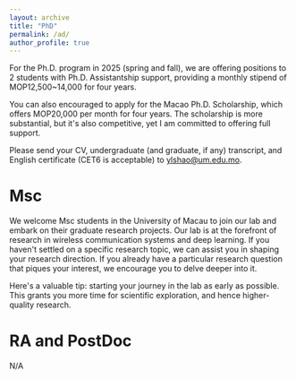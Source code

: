 ```yaml
---
layout: archive
title: "PhD"
permalink: /ad/
author_profile: true
---
```



For the Ph.D. program in 2025 (spring and fall), we are offering positions to 2 students with Ph.D. Assistantship support, providing a monthly stipend of MOP12,500~14,000 for four years. 

You can also encouraged to apply for the Macao Ph.D. Scholarship, which offers MOP20,000 per month for four years. The scholarship is more substantial, but it's also competitive, yet I am committed to offering full support.

Please send your CV, undergraduate (and graduate, if any) transcript, and English certificate (CET6 is acceptable) to ylshao@um.edu.mo.


Msc
========
We welcome Msc students in the University of Macau to join our lab and embark on their graduate research projects. Our lab is at the forefront of research in wireless communication systems and deep learning. If you haven't settled on a specific research topic, we can assist you in shaping your research direction. If you already have a particular research question that piques your interest, we encourage you to delve deeper into it. 

Here's a valuable tip: starting your journey in the lab as early as possible. This grants you more time for scientific exploration, and hence higher-quality research.

RA and PostDoc
========
N/A
